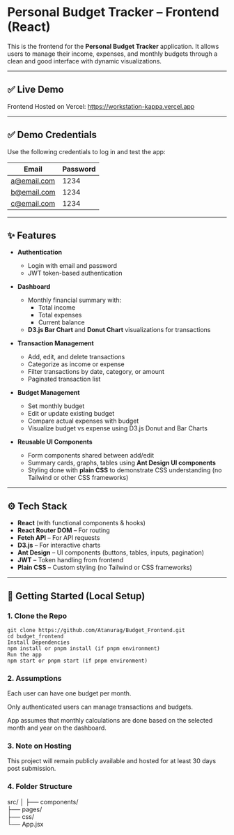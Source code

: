 # Personal Budget Tracker – Frontend (React)

This is the frontend for the **Personal Budget Tracker** application. It allows users to manage their income, expenses, and monthly budgets through a clean and good interface with dynamic visualizations.

---

## ✅ Live Demo

Frontend Hosted on Vercel:
https://workstation-kappa.vercel.app

---

## ✅ Demo Credentials

Use the following credentials to log in and test the app:

| Email              | Password  |
|--------------------|-----------|
| a@email.com     | 1234   |
| b@email.com | 1234   |
| c@email.com     | 1234 |


---

## ✨ Features

- **Authentication**
  - Login with email and password
  - JWT token-based authentication

- **Dashboard**
  - Monthly financial summary with:
    - Total income
    - Total expenses
    - Current balance
  - **D3.js Bar Chart** and **Donut Chart** visualizations for transactions

- **Transaction Management**
  - Add, edit, and delete transactions
  - Categorize as income or expense
  - Filter transactions by date, category, or amount
  - Paginated transaction list

- **Budget Management**
  - Set monthly budget
  - Edit or update existing budget
  - Compare actual expenses with budget
  - Visualize budget vs expense using D3.js Donut and Bar Charts

- **Reusable UI Components**
  - Form components shared between add/edit
  - Summary cards, graphs, tables using **Ant Design UI components**
  - Styling done with **plain CSS** to demonstrate CSS understanding (no Tailwind or other CSS frameworks)

---

## ⚙️ Tech Stack

- **React** (with functional components & hooks)
- **React Router DOM** – For routing
- **Fetch API** – For API requests 
- **D3.js** – For interactive charts
- **Ant Design** – UI components (buttons, tables, inputs, pagination)
- **JWT** – Token handling from frontend
- **Plain CSS** – Custom styling (no Tailwind or CSS frameworks)

---

## 🚀 Getting Started (Local Setup)

### 1. Clone the Repo
```
git clone https://github.com/Atanurag/Budget_Frontend.git
cd budget_frontend
Install Dependencies
npm install or pnpm install (if pnpm environment)
Run the app
npm start or pnpm start (if pnpm environment)
```
### 2. Assumptions 

Each user can have one budget per month.

Only authenticated users can manage transactions and budgets.

App assumes that monthly calculations are done based on the selected month and year on the dashboard.

### 3. Note on Hosting

This project will remain publicly available and hosted for at least 30 days post submission.

### 4. Folder Structure
src/
│
├── components/      
├── pages/          
├── css/          
└── App.jsx           




